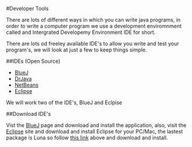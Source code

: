 #Developer Tools

There are lots of different ways in which you can write java programs, in order to write a computer program we use a development enviromnment called and Intergrated Developemy Environment IDE for short.

There are lots od freeley available IDE's to allow you write and test your program's, we will look at just a few to keep things simple.

##IDEs (Open Source)
* [BlueJ](http://www.bluej.org/)
* [DrJava](http://www.drjava.org/)
* [NetBeans](https://netbeans.org/)
* [Eclipse](https://www.eclipse.org/downloads/packages/)

We will work two of the IDE's, BlueJ and Eclpise

##Download IDE's

Vist the [BlueJ](http://www.bluej.org/) page and download and install the application, also, visit the [Eclipse](https://eclipse.org/downloads/packages/eclipse-ide-java-developers/lunasr2) site and download and install Eclipse for your PC/Mac, the lastest package is Luna so follow [this link](https://eclipse.org/downloads/packages/eclipse-ide-java-developers/lunasr2)  above and download and install.

